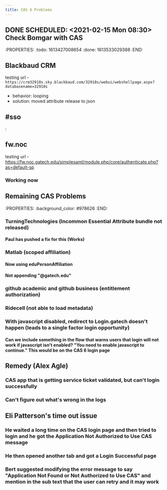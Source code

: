 ```yaml
---
title: CAS 6 Problems
---
```


## DONE SCHEDULED: <2021-02-15 Mon 08:30> Check Bomgar with CAS
:PROPERTIES:
:todo: 1613427008654
:done: 1613533029388
:END:
## Blackbaud CRM
testing url - 
` https://crm32910s.sky.blackbaud.com/32910s/webui/webshellpage.aspx?databasename=32910s `
- behavior: looping
- solution: moved attribute release to json
## #sso
:
## fw.noc
testing url -
https://fw.noc.gatech.edu/simplesaml/module.php/core/authenticate.php?as=default-sp
### Working now
## Remaining CAS Problems
:PROPERTIES:
:background_color: #978626
:END:
### TurningTechnologies (Incommon Essential Attribute bundle not released)
#### Paul has pushed a fix for this (Works)
### Matlab (scoped affiliation)
#### Now using eduPersonAffiliation
#### Not appending "@gatech.edu"
### github academic and github business (entitlement authorization)
### Ridecell (not able to load metadata)
### With javascript disabled, redirect to Login.gatech doesn't happen (leads to a single factor login opportunity)
#### Can we include something in the flow that warns users that login will not work if javascript isn't enabled? "You need to enable javascript to continue."  This would be on the CAS 6 login page
## Remedy (Alex Agle)
### CAS app that is getting service ticket validated, but can't login successfully
### Can't figure out what's wrong in the logs
## Eli Patterson's time out issue
### He waited a long time on the CAS login page and then tried to login and he got the Application Not Authorized to Use CAS message
### He then opened another tab and got a Login Successful page
### Bert suggested modifying the error message to say "Application Not Found or Not Authorized to Use CAS" and mention in the sub text that the user can retry and it may work